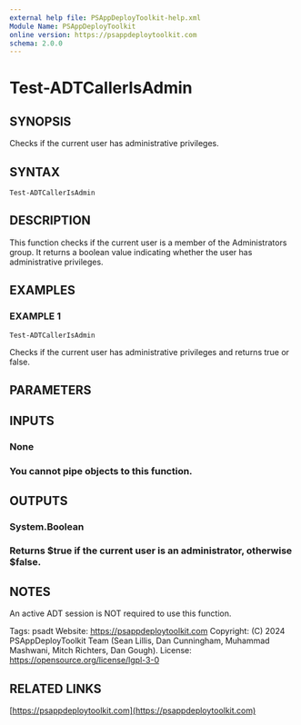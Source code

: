 ```yaml
---
external help file: PSAppDeployToolkit-help.xml
Module Name: PSAppDeployToolkit
online version: https://psappdeploytoolkit.com
schema: 2.0.0
---
```


# Test-ADTCallerIsAdmin

## SYNOPSIS
Checks if the current user has administrative privileges.

## SYNTAX

```
Test-ADTCallerIsAdmin
```

## DESCRIPTION
This function checks if the current user is a member of the Administrators group.
It returns a boolean value indicating whether the user has administrative privileges.

## EXAMPLES

### EXAMPLE 1
```
Test-ADTCallerIsAdmin
```

Checks if the current user has administrative privileges and returns true or false.

## PARAMETERS

## INPUTS

### None
### You cannot pipe objects to this function.
## OUTPUTS

### System.Boolean
### Returns $true if the current user is an administrator, otherwise $false.
## NOTES
An active ADT session is NOT required to use this function.

Tags: psadt
Website: https://psappdeploytoolkit.com
Copyright: (C) 2024 PSAppDeployToolkit Team (Sean Lillis, Dan Cunningham, Muhammad Mashwani, Mitch Richters, Dan Gough).
License: https://opensource.org/license/lgpl-3-0

## RELATED LINKS

[https://psappdeploytoolkit.com](https://psappdeploytoolkit.com)
